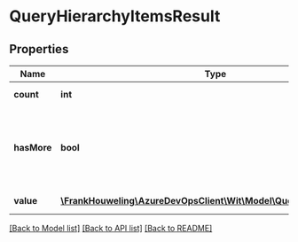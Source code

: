 # QueryHierarchyItemsResult

## Properties
Name | Type | Description | Notes
------------ | ------------- | ------------- | -------------
**count** | **int** | The count of items. | [optional] 
**hasMore** | **bool** | Indicates if the max return limit was hit but there are still more items | [optional] 
**value** | [**\FrankHouweling\AzureDevOpsClient\Wit\Model\QueryHierarchyItem[]**](QueryHierarchyItem.md) | The list of items | [optional] 

[[Back to Model list]](../README.md#documentation-for-models) [[Back to API list]](../README.md#documentation-for-api-endpoints) [[Back to README]](../README.md)



